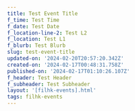 ```yaml
---
title: Test Event Title
f_time: Test Time
f_date: Test Date
f_location-line-2: Test L2
f_location: Test L1
f_blurb: Test Blurb
slug: test-event-title
updated-on: '2024-02-20T20:57:20.342Z'
created-on: '2024-02-17T00:48:31.758Z'
published-on: '2024-02-17T01:10:26.107Z'
f_header: Test Header
f_subheader: Test Subheader
layout: '[filhk-events].html'
tags: filhk-events
---
```



